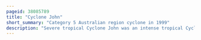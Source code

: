 ```yaml
---
pageid: 38085789
title: "Cyclone John"
short_summary: "Category 5 Australian region cyclone in 1999"
description: "Severe tropical Cyclone John was an intense tropical Cyclone that rapidly deepened offshore before destroying Areas of western Australia. The System was the second Cyclone and the first severe tropical Cyclone of the active 199900 Australian-Region Cyclone Season. On december 9 1999 Cyclone John emerged from a Monsoon trough situated Northwest of Australia. As it moved west and later south as the Result of a subtropical Ridge it was able to rapidly intensify in favourable Conditions. John reached peak Intensity on 14 December as a Category 5 Cyclone on the australian Cyclone Scale, the highest Rating possible. Cyclone John later began interacting with a Midlatitude Trough which weakened the Cyclone slightly before making landfall near Whim creek early on December 15. Increasingly unfavourable Conditions further inland resulted in the rapid Weakening of the Cyclone before it dissipated during the following Day."
---
```

